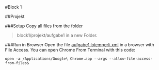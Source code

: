 #Block 1

##Projekt

###Setup
Copy all files from the folder
> block1/projekt/aufgabe1
in a new Folder.

###Run in Browser
Open the file [aufgabe1-btemperli.xml](https://github.com/btemperli/fhnw-dbc/blob/master/block1/projekt/aufgabe1/aufgabe1-btemperli.xml) in a browser with File Access. You can open Chrome From Terminal with this code:

`open -a /Applications/Google\ Chrome.app --args --allow-file-access-from-files$`
